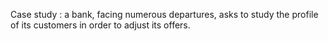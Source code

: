 Case study : a bank, facing numerous departures, asks to study the profile of its customers in order to adjust its offers.
